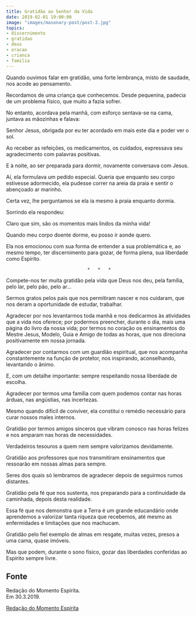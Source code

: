 ```yaml
---
title: Gratidão ao Senhor da Vida
date: 2019-02-01 19:00:00
image: "images/masonary-post/post-2.jpg"
topics: 
- discernimento
- gratidao
- deus
- oracao
- crianca
- familia
---
```


Quando ouvimos falar em gratidão, uma forte lembrança, misto de saudade, nos
acode ao pensamento.

Recordamos de uma criança que conhecemos. Desde pequenina, padecia de um
problema físico, que muito a fazia sofrer.

No entanto, acordava pela manhã, com esforço sentava-se na cama, juntava as
mãozinhas e falava:

Senhor Jesus, obrigada por eu ter acordado em mais este dia e poder ver o sol.

Ao receber as refeições, os medicamentos, os cuidados, expressava seu
agradecimento com palavras positivas.

E à noite, ao ser preparada para dormir, novamente conversava com Jesus.

Aí, ela formulava um pedido especial. Queria que enquanto seu corpo estivesse
adormecido, ela pudesse correr na areia da praia e sentir o abençoado ar
marinho.

Certa vez, lhe perguntamos se ela ia mesmo à praia enquanto dormia.

Sorrindo ela respondeu:

Claro que sim, são os momentos mais lindos da minha vida!

Quando meu corpo doente dorme, eu posso ir aonde quero.

Ela nos emocionou com sua forma de entender a sua problemática e, ao mesmo
tempo, ter discernimento para gozar, de forma plena, sua liberdade como
Espírito.

                                   *   *   *

Compete-nos ter muita gratidão pela vida que Deus nos deu, pela família, pelo
lar, pelo pão, pelo ar...

Sermos gratos pelos pais que nos permitiram nascer e nos cuidaram, que nos
deram a oportunidade de estudar, trabalhar.

Agradecer por nos levantarmos toda manhã e nos dedicarmos às atividades que a
vida nos oferece; por podermos preencher, durante o dia, mais uma página do
livro da nossa vida; por termos no coração os ensinamentos do Mestre Jesus,
Modelo, Guia e Amigo de todas as horas, que nos direciona positivamente em
nossa jornada.

Agradecer por contarmos com um guardião espiritual, que nos acompanha
constantemente na função de protetor, nos inspirando, aconselhando, levantando
o ânimo.

E, com um detalhe importante: sempre respeitando nossa liberdade de escolha.

Agradecer por termos uma família com quem podemos contar nas horas árduas, nas
angústias, nas incertezas.

Mesmo quando difícil de conviver, ela constitui o remédio necessário para curar
nossos males internos.

Gratidão por termos amigos sinceros que vibram conosco nas horas felizes e nos
amparam nas horas de necessidades.

Verdadeiros tesouros a quem nem sempre valorizamos devidamente.

Gratidão aos professores que nos transmitiram ensinamentos que ressoarão em
nossas almas para sempre.

Seres dos quais só lembramos de agradecer depois de seguirmos rumos distantes.

Gratidão pela fé que nos sustenta, nos preparando para a continuidade da
caminhada, depois desta realidade.

Essa fé que nos demonstra que a Terra é um grande educandário onde aprendemos a
valorizar tanta riqueza que recebemos, até mesmo as enfermidades e limitações
que nos machucam.

Gratidão pelo fiel exemplo de almas em resgate, muitas vezes, presos a uma
cama, quase imóveis.

Mas que podem, durante o sono físico, gozar das liberdades conferidas ao
Espírito sempre livre.

## Fonte
Redação do Momento Espírita.  
Em 30.3.2019.


[Redação do Momento Espírita](http://momento.com.br/pt/ler_texto.php?id=5703)
